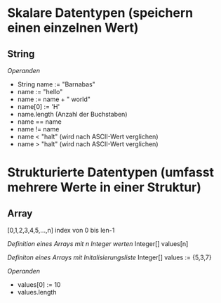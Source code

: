 # Skalare Datentypen (speichern einen einzelnen Wert)

## String

*Operanden*
* String name := "Barnabas"
* name := "hello"
* name := name + " world"
* name[0] := 'H'
* name.length (Anzahl der Buchstaben)
* name == name
* name != name
* name < "halt" (wird nach ASCII-Wert verglichen)
* name > "halt" (wird nach ASCII-Wert verglichen)

# Strukturierte Datentypen (umfasst mehrere Werte in einer Struktur)

## Array

[0,1,2,3,4,5,...,n]
index von 0 bis len-1

*Definition eines Arrays mit n Integer werten*
Integer[] values[n]

*Definiton eines Arrays mit Initalisierungsliste*
Integer[] values := {5,3,7}

*Operanden*
* values[0] := 10
* values.length

